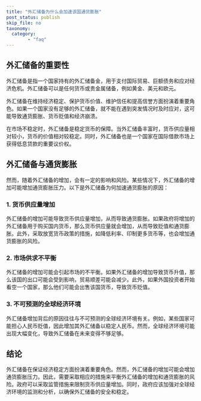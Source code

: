 ```yaml
---
title: "外汇储备为什么会加速该国通货膨胀"
post_status: publish
skip_file: no
taxonomy:
  category:
        - "faq"
---
```


## 外汇储备的重要性

外汇储备是指一个国家持有的外汇储备金，用于支付国际贸易、巨额债务和应对经济危机。外汇储备可以是任何货币或贵金属储备，例如黄金、美元和欧元。

外汇储备在维持经济稳定、保护货币价值、维护信任和提高信誉方面扮演着重要角色。如果一个国家没有足够的外汇储备，就不能在遇到突发情况时及时应对，这可能导致通货膨胀、货币贬值和经济崩溃。

在市场不稳定时，外汇储备是稳定货币的保障。当外汇储备丰富时，货币供应量相对较小，货币的价值相对较稳定。同时，外汇储备也是一个国家在国际借款市场上获得低息贷款的重要议价权。

## 外汇储备与通货膨胀

然而，随着外汇储备的增加，会有一定的影响和风险。某些情况下，外汇储备的增加可能增加通货膨胀压力。以下是外汇储备为何加速通货膨胀的原因：

### 1\. 货币供应量增加

外汇储备的增加可能导致货币供应量增加，从而导致通货膨胀。如果政府将增加的外汇储备用于购买国内货币，那么货币供应量就会增加，从而导致贬值和通货膨胀。此外，采取放宽货币政策的措施，如降低利率、印制更多货币等，也会增加通货膨胀的风险。

### 2\. 市场供求不平衡

外汇储备的增加可能会引起市场的不平衡。如果外汇储备的增加导致货币升值，那么该国的出口可能会受到影响，贸易顺差可能会减少。此外，如果外国投资者开始看空一个国家，那么他们可能会出售该国货币，导致货币贬值。

### 3\. 不可预测的全球经济环境

外汇储备增加背后的原因往往与不可预测的全球经济环境有关。例如，某些国家可能担心人民币贬值，因此增加其外汇储备以稳定人民币。然而，全球经济环境可能出现大幅变化，导致外汇储备在未来变得不够足够。

## 结论

外汇储备在保证经济稳定方面扮演着重要角色。然而，外汇储备的增加可能会增加通货膨胀压力。因此，需要采取相应的措施来平衡外汇储备的增加和通货膨胀的风险。政府可以采取监管措施来限制货币供应量增加。同时，政府应该加强对全球经济环境的监测和分析，以确保外汇储备的安全和稳定。
